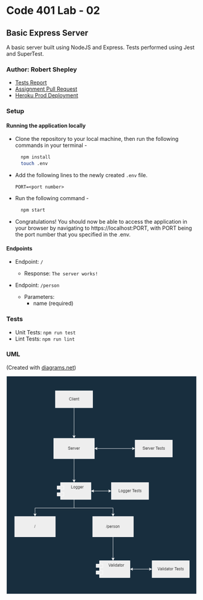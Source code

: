 # Code 401 Lab - 02

## Basic Express Server

A basic server built using NodeJS and Express. Tests performed using Jest and SuperTest.

### Author: Robert Shepley

<!-- Replace URL's and add more necessary links -->
- [Tests Report](https://github.com/ShepleySound/basic-express-server/actions/runs/3095394839/jobs/5009757013)
- [Assignment Pull Request](https://github.com/ShepleySound/basic-express-server/pull/1)
- [Heroku Prod Deployment](https://shepley-basic-express-server.herokuapp.com/)

### Setup

#### Running the application locally

- Clone the repository to your local machine, then run the following commands in your terminal -

  ```bash
    npm install
    touch .env
  ```

- Add the following lines to the newly created `.env` file.

  ```text
  PORT=<port number>
  ```

- Run the following command -

  ```bash
    npm start
  ```

- Congratulations! You should now be able to access the application in your browser by navigating to https://localhost:PORT, with PORT being the port number that you specified in the .env.

#### Endpoints

- Endpoint: `/`
  - Response: `The server works!`

- Endpoint: `/person`
  - Parameters:
    - name (required)

### Tests

- Unit Tests: `npm run test`
- Lint Tests: `npm run lint`

### UML

(Created with [diagrams.net](https://app.diagrams.net/))

![UML Image](basic-express-server.png)